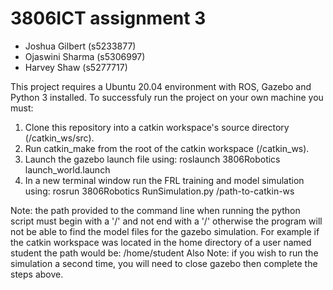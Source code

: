 # 3806ICT assignment 3

- Joshua Gilbert (s5233877)
- Ojaswini Sharma (s5306997)
- Harvey Shaw (s5277717)

This project requires a Ubuntu 20.04 environment with ROS, Gazebo and Python 3 installed. To successfuly run the project on your own machine you must:

1. Clone this repository into a catkin workspace's source directory (/catkin_ws/src).
2. Run catkin_make from the root of the catkin workspace (/catkin_ws).
3. Launch the gazebo launch file using: roslaunch 3806Robotics launch_world.launch
4. In a new terminal window run the FRL training and model simulation using: rosrun 3806Robotics RunSimulation.py /path-to-catkin-ws

Note: the path provided to the command line when running the python script must begin with a '/' and not end with a '/' otherwise the program will not be able to find the model files for the gazebo simulation. For example if the catkin workspace was located in the home directory of a user named student the path would be: /home/student
Also Note: if you wish to run the simulation a second time, you will need to close gazebo then complete the steps above.
